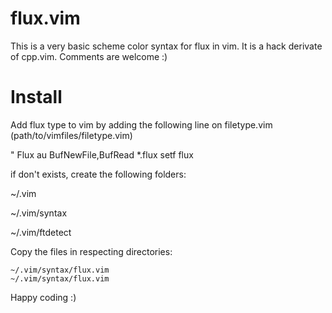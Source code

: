 flux.vim
========

This is a very basic scheme color syntax for flux in vim. It is a hack derivate of cpp.vim. Comments are welcome :) 


Install
=======

Add flux type to vim by adding the following line on filetype.vim (path/to/vimfiles/filetype.vim)

" Flux
au BufNewFile,BufRead *.flux                    setf flux

if don't exists, create the following folders:

  ~/.vim
 
  ~/.vim/syntax
 
  ~/.vim/ftdetect

Copy the files in respecting directories:

	~/.vim/syntax/flux.vim
	~/.vim/syntax/flux.vim
	
Happy coding :)	
